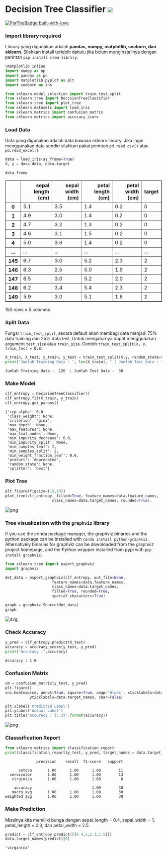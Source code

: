 # Decision Tree Classifier <img src="https://img.shields.io/badge/python%20-%2314354C.svg?&style=for-the-badge&logo=python&logoColor=white"/>

[![ForTheBadge built-with-love](http://ForTheBadge.com/images/badges/built-with-love.svg)](https://GitHub.com/Naereen/) 




### Import library required
Library yang digunakan adalah **pandas, numpy, matplotlib, seaborn, dan sklearn**. Silahkan install terlebih dahulu jika belum menginstallnya dengan perintah `pip install nama-library`.


```python
%matplotlib inline
import numpy as np
import pandas as pd
import matplotlib.pyplot as plt
import seaborn as sns

from sklearn.model_selection import train_test_split
from sklearn.tree import DecisionTreeClassifier
from sklearn.tree import plot_tree
from sklearn.datasets import load_iris
from sklearn.metrics import confusion_matrix
from sklearn.metrics import accuracy_score
```

### Load Data
Data yang digunakan adalah data bawaan sklearn library. Jika ingin menggunakan data sendiri silahkan pakai perintah `pd.read_csv()` atau `pd.read_excel()`


```python
data = load_iris(as_frame=True)
X, y = data.data, data.target

data.frame
```




<div>
<table border="1" class="dataframe">
  <thead>
    <tr style="text-align: right;">
      <th></th>
      <th>sepal length (cm)</th>
      <th>sepal width (cm)</th>
      <th>petal length (cm)</th>
      <th>petal width (cm)</th>
      <th>target</th>
    </tr>
  </thead>
  <tbody>
    <tr>
      <th>0</th>
      <td>5.1</td>
      <td>3.5</td>
      <td>1.4</td>
      <td>0.2</td>
      <td>0</td>
    </tr>
    <tr>
      <th>1</th>
      <td>4.9</td>
      <td>3.0</td>
      <td>1.4</td>
      <td>0.2</td>
      <td>0</td>
    </tr>
    <tr>
      <th>2</th>
      <td>4.7</td>
      <td>3.2</td>
      <td>1.3</td>
      <td>0.2</td>
      <td>0</td>
    </tr>
    <tr>
      <th>3</th>
      <td>4.6</td>
      <td>3.1</td>
      <td>1.5</td>
      <td>0.2</td>
      <td>0</td>
    </tr>
    <tr>
      <th>4</th>
      <td>5.0</td>
      <td>3.6</td>
      <td>1.4</td>
      <td>0.2</td>
      <td>0</td>
    </tr>
    <tr>
      <th>...</th>
      <td>...</td>
      <td>...</td>
      <td>...</td>
      <td>...</td>
      <td>...</td>
    </tr>
    <tr>
      <th>145</th>
      <td>6.7</td>
      <td>3.0</td>
      <td>5.2</td>
      <td>2.3</td>
      <td>2</td>
    </tr>
    <tr>
      <th>146</th>
      <td>6.3</td>
      <td>2.5</td>
      <td>5.0</td>
      <td>1.9</td>
      <td>2</td>
    </tr>
    <tr>
      <th>147</th>
      <td>6.5</td>
      <td>3.0</td>
      <td>5.2</td>
      <td>2.0</td>
      <td>2</td>
    </tr>
    <tr>
      <th>148</th>
      <td>6.2</td>
      <td>3.4</td>
      <td>5.4</td>
      <td>2.3</td>
      <td>2</td>
    </tr>
    <tr>
      <th>149</th>
      <td>5.9</td>
      <td>3.0</td>
      <td>5.1</td>
      <td>1.8</td>
      <td>2</td>
    </tr>
  </tbody>
</table>
<p>150 rows × 5 columns</p>
</div>



### Split Data
Fungsi `train_test_split`, secara default akan membagi data menjadi 75% data training dan 25% data test. Untuk mengaturnya dapat menggunakan argument `test_size` atau `train_size`. Contoh `train_test_split(X, y, train_test = 0.8)`


```python
X_train, X_test, y_train, y_test = train_test_split(X,y, random_state=0, train_size=0.8)
print("Jumlah Training Data : ", len(X_train), " | Jumlah Test Data : ", len(X_test))
```

    Jumlah Training Data :  120  | Jumlah Test Data :  30
    

### Make Model


```python
clf_entropy = DecisionTreeClassifier()
clf_entropy.fit(X_train, y_train)
clf_entropy.get_params()
```




    {'ccp_alpha': 0.0,
     'class_weight': None,
     'criterion': 'gini',
     'max_depth': None,
     'max_features': None,
     'max_leaf_nodes': None,
     'min_impurity_decrease': 0.0,
     'min_impurity_split': None,
     'min_samples_leaf': 1,
     'min_samples_split': 2,
     'min_weight_fraction_leaf': 0.0,
     'presort': 'deprecated',
     'random_state': None,
     'splitter': 'best'}



### Plot Tree


```python
plt.figure(figsize=(15,10))
plot_tree(clf_entropy, filled=True, feature_names=data.feature_names,  
                     class_names=data.target_names, rounded=True);
```


![png](figure/output_10_0.png)


### Tree visualization with the `graphviz` library
If you use the conda package manager, the graphviz binaries and the python package can be installed with `conda install python-graphviz`. Alternatively binaries for graphviz can be downloaded from the graphviz project homepage, and the Python wrapper installed from pypi with `pip install graphviz`.


```python
from sklearn.tree import export_graphviz
import graphviz 

dot_data = export_graphviz(clf_entropy, out_file=None, 
                     feature_names=data.feature_names,  
                     class_names=data.target_names,  
                     filled=True, rounded=True,
                     special_characters=True)

graph = graphviz.Source(dot_data)  
graph 
```




![svg](figure/output_12_0.svg)



### Check Accuracy


```python
y_pred = clf_entropy.predict(X_test)
accuracy = accuracy_score(y_test, y_pred)
print("Accuracy :",accuracy)
```

    Accuracy : 1.0
    

### Confusion Matrix


```python
cm = confusion_matrix(y_test, y_pred)
plt.figure()
sns.heatmap(cm, annot=True, square=True, cmap='Blues', xticklabels=data.target_names,
           yticklabels=data.target_names, cbar=False)

plt.xlabel('Predicted Label')
plt.ylabel('Actual Label')
plt.title('Accuracy : {:.3}'.format(accuracy))
```


![png](figure/output_16_1.png)


### Classsification Report


```python
from sklearn.metrics import classification_report
print(classification_report(y_test, y_pred, target_names = data.target_names))
```

                  precision    recall  f1-score   support
    
          setosa       1.00      1.00      1.00        11
      versicolor       1.00      1.00      1.00        13
       virginica       1.00      1.00      1.00         6
    
        accuracy                           1.00        30
       macro avg       1.00      1.00      1.00        30
    weighted avg       1.00      1.00      1.00        30


### Make Prediction
Misalnya kita memiliki bunga dengan sepal_length = 0.4, sepal_width = 1, petal_length = 2.3, dan petal_width = 2.5


```python
predict = clf_entropy.predict([[0.4,1,2.3,2.5]])
data.target_names[predict][0]
```


    'virginica'


